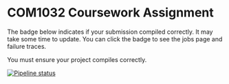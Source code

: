 # COM1032 Coursework Assignment

The badge below indicates if your submission compiled correctly. It may take some time to update. You can click the badge to see the jobs page and failure traces.

You must ensure your project compiles correctly.

[![Pipeline status](https://gitlab.surrey.ac.uk/csee/com1032/2024-25/com1032ap02856/badges/main/pipeline.svg)](https://gitlab.surrey.ac.uk/csee/com1032/2024-25/com1032ap02856/-/jobs/)

